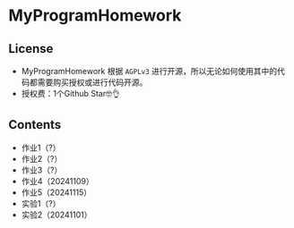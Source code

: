 # MyProgramHomework

## License

- MyProgramHomework 根据 `AGPLv3` 进行开源，所以无论如何使用其中的代码都需要购买授权或进行代码开源。
- 授权费：1个Github Star🤓👌

## Contents

- 作业1（?）
- 作业2（?）
- 作业3（?）
- 作业4（20241109）
- 作业5（20241115）
- 实验1（?）
- 实验2（20241101）
